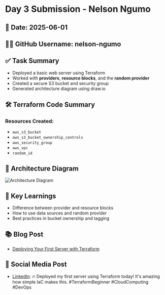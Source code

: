 # Day 3 Submission - Nelson Ngumo

## 📅 Date: 2025-06-01
## 🧑‍💻 GitHub Username: nelson-ngumo

## ✅ Task Summary
- Deployed a basic web server using Terraform
- Worked with **providers**, **resource blocks**, and the **random provider**
- Created a secure S3 bucket and security group
- Generated architecture diagram using draw.io

## 🛠️ Terraform Code Summary
### Resources Created:
- `aws_s3_bucket`
- `aws_s3_bucket_ownership_controls`
- `aws_security_group`
- `aws_vpc`
- `random_id`

## 📸 Architecture Diagram
![Architecture Diagram](/home/nelson-ngumo/Downloads/AWS_BUCKET.png)

## 📓 Key Learnings
- Difference between provider and resource blocks
- How to use data sources and random provider
- Best practices in bucket ownership and tagging

## 📚 Blog Post
- [Deploying Your First Server with Terraform](https://medium.com/@nelsonmbui88/deploying-my-first-cloud-infrastructure-with-terraform-s3-bucket-security-group-69e76b0c440c)

## 📣 Social Media Post
- [LinkedIn](https://www.linkedin.com/posts/nelson-ngumo-869033162_terraform-aws-devops-activity-7334995384416583681-TfNb?utm_source=share&utm_medium=member_desktop&rcm=ACoAACbNrBEBpmqmiEP6hVsk2sv4gd_ZU_n3IzM): 🔥 Deployed my first server using Terraform today! It's amazing how simple IaC makes this. #TerraformBeginner #CloudComputing #DevOps
